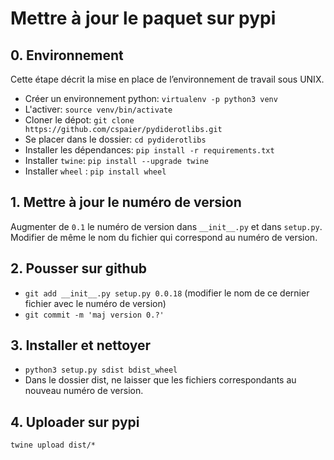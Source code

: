 # Mettre à jour le paquet sur pypi

## 0. Environnement
Cette étape décrit la mise en place de l’environnement de travail sous UNIX.

- Créer un environnement python: `virtualenv -p python3 venv`
- L'activer: `source venv/bin/activate`
- Cloner le dépot: `git clone https://github.com/cspaier/pydiderotlibs.git`
- Se placer dans le dossier: `cd pydiderotlibs`
- Installer les dépendances: `pip install -r requirements.txt`
- Installer `twine`: `pip install --upgrade twine`
- Installer `wheel` : `pip install wheel`


## 1. Mettre à jour le numéro de version

Augmenter de `0.1` le numéro de version dans `__init__.py` et dans `setup.py`.
Modifier de même le nom du fichier qui correspond au numéro de version.

## 2. Pousser sur github
- `git add __init__.py setup.py 0.0.18` (modifier le nom de ce dernier fichier avec le numéro de version)
- `git commit -m 'maj version 0.?'`

## 3. Installer et nettoyer
- `python3 setup.py sdist bdist_wheel`
- Dans le dossier dist, ne laisser que les fichiers correspondants au nouveau numéro de version.

## 4. Uploader sur pypi
`twine upload dist/*`
